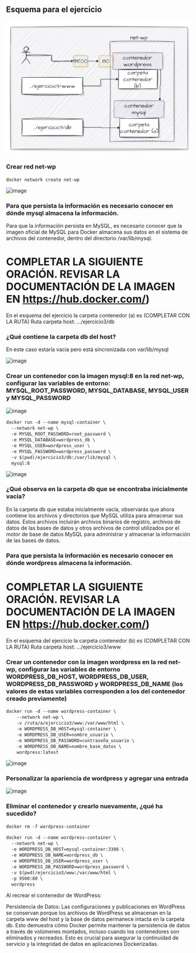 ## Esquema para el ejercicio
![Imagen](imagenes/esquema-ejercicio3.PNG)

### Crear red net-wp
```
docker network create net-wp
```
![image](https://github.com/JhonMeza7/2024A-ISWD633-GR1/assets/89060377/14ae714b-1afe-413e-a802-dff89b7ea1bb)

### Para que persista la información es necesario conocer en dónde mysql almacena la información.
Para que la información persista en MySQL, es necesario conocer que la imagen oficial de MySQL para Docker almacena sus datos en el sistema de archivos del contenedor, dentro del directorio /var/lib/mysql. 

# COMPLETAR LA SIGUIENTE ORACIÓN. REVISAR LA DOCUMENTACIÓN DE LA IMAGEN EN https://hub.docker.com/)
En el esquema del ejercicio la carpeta contenedor (a) es (COMPLETAR CON LA RUTA)
Ruta carpeta host: .../ejercicio3/db

### ¿Qué contiene la carpeta db del host?
En este caso estaría vacia pero está sincronizada con var/lib/mysql

![image](https://github.com/JhonMeza7/2024A-ISWD633-GR1/assets/89060377/94453906-5b67-42b4-ba5d-e78d12ed8aba)


### Crear un contenedor con la imagen mysql:8  en la red net-wp, configurar las variables de entorno: MYSQL_ROOT_PASSWORD, MYSQL_DATABASE, MYSQL_USER y MYSQL_PASSWORD
![image](https://github.com/JhonMeza7/2024A-ISWD633-GR1/assets/89060377/0049c755-affc-4abc-925e-a061c69e8ae8)

```
docker run -d --name mysql-container \
  --network net-wp \
  -e MYSQL_ROOT_PASSWORD=root_password \
  -e MYSQL_DATABASE=wordpress_db \
  -e MYSQL_USER=wordpress_user \
  -e MYSQL_PASSWORD=wordpress_password \
  -v $(pwd)/ejercicio3/db:/var/lib/mysql \
  mysql:8
```

![image](https://github.com/JhonMeza7/2024A-ISWD633-GR1/assets/89060377/fac7e394-aef0-4e14-83d0-c87d5a772f2d)


### ¿Qué observa en la carpeta db que se encontraba inicialmente vacía?

En la carpeta db que estaba inicialmente vacía, observarás que ahora contiene los archivos y directorios que MySQL utiliza para almacenar sus datos. Estos archivos incluirán archivos binarios de registro, archivos de datos de las bases de datos y otros archivos de control utilizados por el motor de base de datos MySQL para administrar y almacenar la información de las bases de datos.

### Para que persista la información es necesario conocer en dónde wordpress almacena la información.
# COMPLETAR LA SIGUIENTE ORACIÓN. REVISAR LA DOCUMENTACIÓN DE LA IMAGEN EN https://hub.docker.com/)
En el esquema del ejercicio la carpeta contenedor (b) es (COMPLETAR CON LA RUTA)
Ruta carpeta host: .../ejercicio3/www

### Crear un contenedor con la imagen wordpress en la red net-wp, configurar las variables de entorno WORDPRESS_DB_HOST, WORDPRESS_DB_USER, WORDPRESS_DB_PASSWORD y WORDPRESS_DB_NAME (los valores de estas variables corresponden a los del contenedor creado previamente)
```
docker run -d --name wordpress-container \
    --network net-wp \
    -v /ruta/a/ejercicio3/www:/var/www/html \
    -e WORDPRESS_DB_HOST=mysql-container \
    -e WORDPRESS_DB_USER=nombre_usuario \
    -e WORDPRESS_DB_PASSWORD=contraseña_usuario \
    -e WORDPRESS_DB_NAME=nombre_base_datos \
    wordpress:latest
```
![image](https://github.com/JhonMeza7/2024A-ISWD633-GR1/assets/89060377/0b80d0aa-95d0-4ecd-9d43-185e07ae170a)


### Personalizar la apariencia de wordpress y agregar una entrada

![image](https://github.com/JhonMeza7/2024A-ISWD633-GR1/assets/89060377/423981b9-c154-41ba-bce9-a8b0cc3ef5e9)

### Eliminar el contenedor y crearlo nuevamente, ¿qué ha sucedido?

```
docker rm -f wordpress-container
```
```
docker run -d --name wordpress-container \
  --network net-wp \
  -e WORDPRESS_DB_HOST=mysql-container:3306 \
  -e WORDPRESS_DB_NAME=wordpress_db \
  -e WORDPRESS_DB_USER=wordpress_user \
  -e WORDPRESS_DB_PASSWORD=wordpress_password \
  -v $(pwd)/ejercicio3/www:/var/www/html \
  -p 9500:80 \
  wordpress

```
Al recrear el contenedor de WordPress:

Persistencia de Datos:
Las configuraciones y publicaciones en WordPress se conservan porque los archivos de WordPress se almacenan en la carpeta www del host y la base de datos permanece intacta en la carpeta db.
Esto demuestra cómo Docker permite mantener la persistencia de datos a través de volúmenes montados, incluso cuando los contenedores son eliminados y recreados. Esto es crucial para asegurar la continuidad de servicio y la integridad de datos en aplicaciones Dockerizadas.



